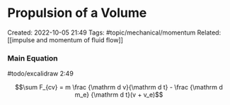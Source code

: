# Propulsion of a Volume
Created: 2022-10-05 21:49
Tags: #topic/mechanical/momentum
Related: [[impulse and momentum of fluid flow]]

### Main Equation
#todo/excalidraw 2:49

$$\sum F_{cv} = m \frac {\mathrm d v}{\mathrm d t} - \frac {\mathrm d m_e} {\mathrm d t}(v + v_e)$$
